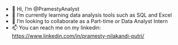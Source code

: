 - 👋 Hi, I’m @PramestyAnalyst
- 🌱 I’m currently learning data analysis tools such as SQL and Excel
- 💞️ I’m looking to collaborate as a Part-time or Data Analyst Intern
- 📫 You can reach me on my linkedin: https://www.linkedin.com/in/pramesty-nilakandi-putri/

<!---
PramestyAnalyst/PramestyAnalyst is a ✨ special ✨ repository because its `README.md` (this file) appears on your GitHub profile.
You can click the Preview link to take a look at your changes.
--->
